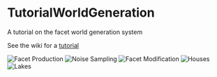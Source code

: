 TutorialWorldGeneration
=======================

A tutorial on the facet world generation system

See the wiki for a [tutorial](https://github.com/Terasology/TutorialWorldGeneration/wiki)

![Facet Production](/images/Facet%20Production.png)
![Noise Sampling](/images/Noise%20Sampling.png)
![Facet Modification](/images/Facet%20Modification.png)
![Houses](/images/Houses.png)
![Lakes](/images/PluginLakes.jpg)
